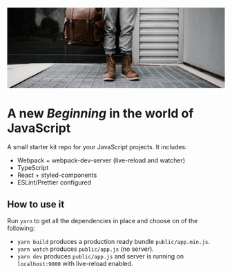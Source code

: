 ![Hipster](assets/pexels-photo-2453823.jpeg)

# A new _Beginning_ in the world of JavaScript

A small starter kit repo for your JavaScript projects. It includes:

* Webpack + webpack-dev-server (live-reload and watcher)
* TypeScript
* React + styled-components
* ESLint/Prettier configured

## How to use it

Run `yarn` to get all the dependencies in place and choose on of the following:

* `yarn build` produces a production ready bundle `public/app.min.js`.
* `yarn watch` produces `public/app.js` (no server).
* `yarn dev` produces `public/app.js` and server is running on `localhost:9000` with live-reload enabled.
